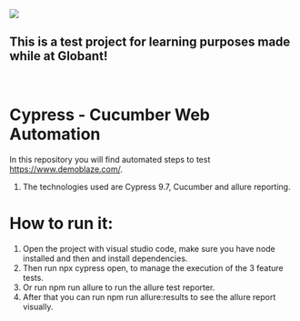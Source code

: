 <img src='https://res.cloudinary.com/dnw4kirdp/image/upload/c_limit,h_126,r_30,w_600/v1680760059/globant-vector-logo_kjrxj3.png'></img>

<h2> This is a test project for learning purposes made while at Globant! </h2>
<br/>

# Cypress - Cucumber Web Automation

In this repository you will find automated steps to test https://www.demoblaze.com/. 

1. The technologies used are Cypress 9.7, Cucumber and allure reporting.

# How to run it: 

1. Open the project with visual studio code, make sure you have node installed and then and install dependencies. 
2. Then run npx cypress open, to manage the execution of the 3 feature tests.
3. Or run npm run allure to run the allure test reporter.
4. After that you can run npm run allure:results to see the allure report visually.
